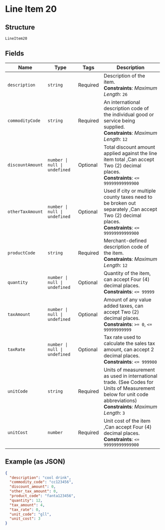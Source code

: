 
# Line Item 20

## Structure

`LineItem20`

## Fields

| Name | Type | Tags | Description |
|  --- | --- | --- | --- |
| `description` | `string` | Required | Description of the item.<br>**Constraints**: *Maximum Length*: `26` |
| `commodityCode` | `string` | Required | An international description code of the individual good or service being supplied.<br>**Constraints**: *Maximum Length*: `12` |
| `discountAmount` | `number \| null \| undefined` | Optional | Total discount amount applied against the line item total ,Can accept Two (2) decimal places.<br>**Constraints**: `<= 99999999999900` |
| `otherTaxAmount` | `number \| null \| undefined` | Optional | Used if city or multiple county taxes need to be broken out separately ,Can accept Two (2) decimal places.<br>**Constraints**: `<= 99999999999900` |
| `productCode` | `string` | Required | Merchant-defined description code of the item.<br>**Constraints**: *Maximum Length*: `12` |
| `quantity` | `number \| null \| undefined` | Optional | Quantity of the item, can accept Four (4) decimal places.<br>**Constraints**: `<= 99999` |
| `taxAmount` | `number \| null \| undefined` | Optional | Amount of any value added taxes, can accept Two (2) decimal places.<br>**Constraints**: `>= 0`, `<= 99999999999` |
| `taxRate` | `number \| null \| undefined` | Optional | Tax rate used to calculate the sales tax amount, can accept 2 decimal places.<br>**Constraints**: `<= 999900` |
| `unitCode` | `string` | Required | Units of measurement as used in international trade. (See Codes for Units of Measurement below for unit code abbreviations)<br>**Constraints**: *Maximum Length*: `3` |
| `unitCost` | `number` | Required | Unit cost of the item ,Can accept Four (4) decimal places.<br>**Constraints**: `<= 99999999999900` |

## Example (as JSON)

```json
{
  "description": "cool drink",
  "commodity_code": "cc123456",
  "discount_amount": 0,
  "other_tax_amount": 0,
  "product_code": "fanta123456",
  "quantity": 12,
  "tax_amount": 4,
  "tax_rate": 0,
  "unit_code": "gll",
  "unit_cost": 3
}
```

